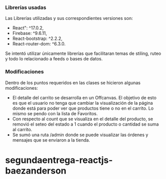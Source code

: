 ### Librerías usadas

Las Librerías utilizadas y sus correspondientes versiones son:

- React": ^17.0.2,
- Firebase: ^9.6.11,
- React-bootstrap: ^2.2.2,
- React-router-dom: ^6.3.0.

Se intentó utilizar únicamente librerías que facilitaran temas de stiling, ruteo y todo lo relacionado a feeds o bases de datos. 

### Modificaciones

Dentro de los puntos requeridos en las clases se hicieron algunas modificaciones: 

- El detalle del carrito se desarrolla en un Offcanvas. El objetivo de esto es que el usuario no tenga que cambiar la visualización de la página donde está para poder ver que productos tiene o no en el carrito. Lo mismo se pendo con la lista de Favoritos.
- Con respecto al count que se visualiza en el detalle del producto, se removió el seteo del estado a 1 cuando el producto o cantidad se suma al carrito.
- Se sumó una ruta /admin donde se puede visualizar las órdenes y mensajes que se enviaron a la tienda. 

# segundaentrega-reactjs-baezanderson
